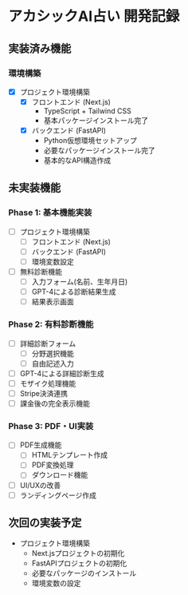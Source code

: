 # アカシックAI占い 開発記録

## 実装済み機能
### 環境構築
- [x] プロジェクト環境構築
  - [x] フロントエンド (Next.js)
    - TypeScript + Tailwind CSS
    - 基本パッケージインストール完了
  - [x] バックエンド (FastAPI)
    - Python仮想環境セットアップ
    - 必要なパッケージインストール完了
    - 基本的なAPI構造作成

## 未実装機能

### Phase 1: 基本機能実装
- [ ] プロジェクト環境構築
  - [ ] フロントエンド (Next.js)
  - [ ] バックエンド (FastAPI)
  - [ ] 環境変数設定

- [ ] 無料診断機能
  - [ ] 入力フォーム(名前、生年月日)
  - [ ] GPT-4による診断結果生成
  - [ ] 結果表示画面

### Phase 2: 有料診断機能
- [ ] 詳細診断フォーム
  - [ ] 分野選択機能
  - [ ] 自由記述入力
- [ ] GPT-4による詳細診断生成
- [ ] モザイク処理機能
- [ ] Stripe決済連携
- [ ] 課金後の完全表示機能

### Phase 3: PDF・UI実装
- [ ] PDF生成機能
  - [ ] HTMLテンプレート作成
  - [ ] PDF変換処理
  - [ ] ダウンロード機能
- [ ] UI/UXの改善
- [ ] ランディングページ作成

## 次回の実装予定
- プロジェクト環境構築
  - Next.jsプロジェクトの初期化
  - FastAPIプロジェクトの初期化
  - 必要なパッケージのインストール
  - 環境変数の設定
